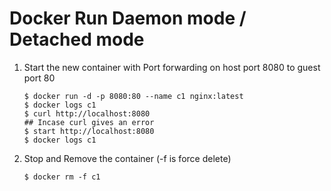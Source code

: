 # Docker Run Daemon mode / Detached mode

1. Start the new container with Port forwarding on host port 8080 to guest port 80

    ```
    $ docker run -d -p 8080:80 --name c1 nginx:latest
    $ docker logs c1
    $ curl http://localhost:8080
    ## Incase curl gives an error 
    $ start http://localhost:8080
    $ docker logs c1
    ```

2.  Stop and Remove the container (-f is force delete)

    ```
    $ docker rm -f c1
    ```

